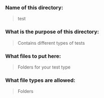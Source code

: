 ### Name of this directory: 
> test

### What is the purpose of this directory:
> Contains different types of tests

### What files to put here:
> Folders for your test type

### What file types are allowed:
> Folders